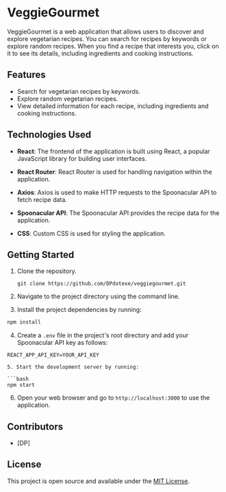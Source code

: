 # VeggieGourmet

VeggieGourmet is a web application that allows users to discover and explore vegetarian recipes. You can search for recipes by keywords or explore random recipes. When you find a recipe that interests you, click on it to see its details, including ingredients and cooking instructions.

## Features

- Search for vegetarian recipes by keywords.
- Explore random vegetarian recipes.
- View detailed information for each recipe, including ingredients and cooking instructions.

## Technologies Used

- **React**: The frontend of the application is built using React, a popular JavaScript library for building user interfaces.

- **React Router**: React Router is used for handling navigation within the application.

- **Axios**: Axios is used to make HTTP requests to the Spoonacular API to fetch recipe data.

- **Spoonacular API**: The Spoonacular API provides the recipe data for the application.

- **CSS**: Custom CSS is used for styling the application.

## Getting Started

1. Clone the repository.

   ```shell
   git clone https://github.com/DPdotexe/veggiegourmet.git

2. Navigate to the project directory using the command line.

3. Install the project dependencies by running: 
```bash 
npm install
```

4. Create a `.env` file in the project's root directory and add your Spoonacular API key as follows:

```vbnet
REACT_APP_API_KEY=YOUR_API_KEY

5. Start the development server by running:

```bash 
npm start
```

6. Open your web browser and go to `http://localhost:3000` to use the application.

## Contributors

- [DP]

## License

This project is open source and available under the [MIT License](LICENSE).
